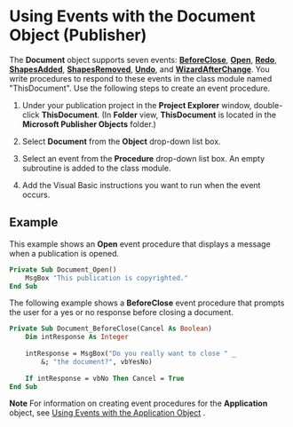 
# Using Events with the Document Object (Publisher)

The  **Document** object supports seven events: **[BeforeClose](d40e36b6-fea7-a9d5-0c88-55197983b888.md)**,  **[Open](43108d1d-d101-8a07-943e-c9b8dbadcbfd.md)**,  **[Redo](c00db13d-1c03-2536-8923-bd7d9393fee2.md)**,  **[ShapesAdded](f6573f7c-56fa-1efa-9dba-39cde3859cc0.md)**,  **[ShapesRemoved](e2a67359-5673-2c72-e1fc-e3e3a3b564f9.md)**,  **[Undo](9789e469-dc84-a0b7-ffe0-405d4e7ad861.md)**, and  **[WizardAfterChange](c4ec0950-3a58-1f29-b35f-35db9d87f330.md)**. You write procedures to respond to these events in the class module named "ThisDocument". Use the following steps to create an event procedure.


1. Under your publication project in the  **Project Explorer** window, double-click **ThisDocument**. (In  **Folder** view, **ThisDocument** is located in the **Microsoft Publisher Objects** folder.)
    
2. Select  **Document** from the **Object** drop-down list box.
    
3. Select an event from the  **Procedure** drop-down list box. An empty subroutine is added to the class module.
    
4. Add the Visual Basic instructions you want to run when the event occurs.
    

## Example

This example shows an  **Open** event procedure that displays a message when a publication is opened.


```vb
Private Sub Document_Open() 
    MsgBox "This publication is copyrighted." 
End Sub
```

The following example shows a  **BeforeClose** event procedure that prompts the user for a yes or no response before closing a document.




```vb
Private Sub Document_BeforeClose(Cancel As Boolean) 
    Dim intResponse As Integer 
 
    intResponse = MsgBox("Do you really want to close " _ 
        &; "the document?", vbYesNo) 
 
    If intResponse = vbNo Then Cancel = True 
End Sub
```


 **Note**  For information on creating event procedures for the  **Application** object, see [Using Events with the Application Object](29b60d3c-3049-2ba9-8688-e46c4323e9ba.md) .

